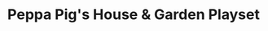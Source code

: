 ---
id: PE06156
title: Peppa Pig's House & Garden Playset
price:
    hkd: 329.9
    twd: 1299
dimensions:
    w: 22
    l: 7
    h: 32
    unit: cm
imgs: 
    - 'images/products/house-and-garden-playset1.png'
    - 'images/products/house-and-garden-playset2.png'
---